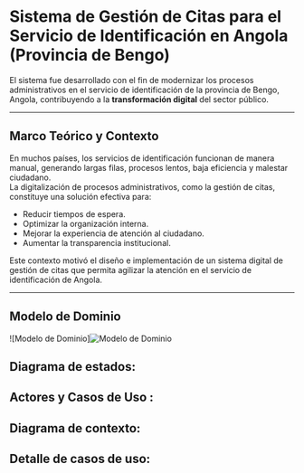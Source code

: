 #  Sistema de Gestión de Citas para el Servicio de Identificación en Angola (Provincia de Bengo)  
El sistema fue desarrollado con el fin de modernizar los procesos administrativos en el servicio de identificación de la provincia de Bengo, Angola, contribuyendo a la **transformación digital** del sector público.  

---

##  Marco Teórico y Contexto

En muchos países, los servicios de identificación funcionan de manera manual, generando largas filas, procesos lentos, baja eficiencia y malestar ciudadano.  
La digitalización de procesos administrativos, como la gestión de citas, constituye una solución efectiva para:  

- Reducir tiempos de espera.  
- Optimizar la organización interna.  
- Mejorar la experiencia de atención al ciudadano.  
- Aumentar la transparencia institucional.  

Este contexto motivó el diseño e implementación de un sistema digital de gestión de citas que permita agilizar la atención en el servicio de identificación de Angola.  

---
## Modelo de Dominio
![Modelo de Dominio]![Modelo de Dominio](Presentacci-n-Trabajo-de-Fin-de-Grado/Documentaci%C3%B3n/imagens/Modelo%20de%20dominio.svg)



## Diagrama de estados:


## Actores y Casos de Uso :


## Diagrama de contexto:


## Detalle de casos de uso:
